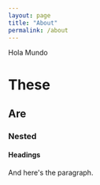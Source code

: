 ```yaml
---
layout: page
title: "About"
permalink: /about
---
```


Hola Mundo

# These
## Are
### Nested
#### Headings
And here's the paragraph.
